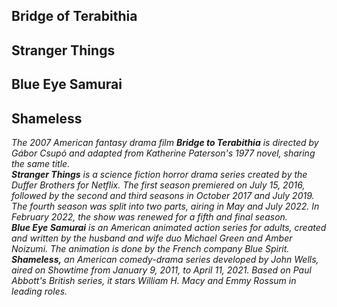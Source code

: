 ## Bridge of Terabithia
## Stranger Things
## Blue Eye Samurai
## Shameless
*The 2007 American fantasy drama film **Bridge to Terabithia** is directed by Gábor Csupó and adapted from Katherine Paterson's 1977 novel, sharing the same title.*  
***Stranger Things** is a science fiction horror drama series created by the Duffer Brothers for Netflix. The first season premiered on July 15, 2016, followed by the second and third seasons in October 2017 and July 2019. The fourth season was split into two parts, airing in May and July 2022. In February 2022, the show was renewed for a fifth and final season.*  
***Blue Eye Samurai** is an American animated action series for adults, created and written by the husband and wife duo Michael Green and Amber Noizumi. The animation is done by the French company Blue Spirit.*  
***Shameless,** an American comedy-drama series developed by John Wells, aired on Showtime from January 9, 2011, to April 11, 2021. Based on Paul Abbott's British series, it stars William H. Macy and Emmy Rossum in leading roles.*
